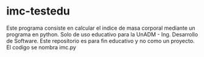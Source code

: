 # imc-testedu
Este programa consiste en calcular el indice de masa corporal mediante un programa en python.
Solo de uso educativo para la UnADM - Ing. Desarrollo de Software.
Este repositorio es para fin educativo y no como un proyecto.
El codigo se nombra imc.py

